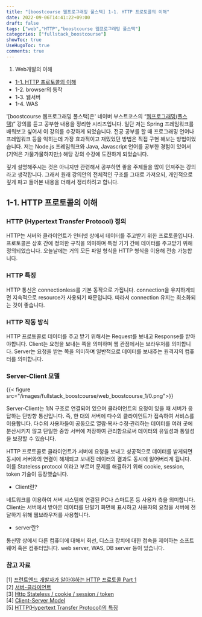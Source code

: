 ```yaml
---
title: "[boostcourse 웹프로그래밍 풀스택] 1-1. HTTP 프로토콜의 이해"
date: 2022-09-06T14:41:22+09:00
draft: false
tags: ["web","HTTP","boostcourse 웹프로그래밍 풀스택"]
categories: ["fullstack_boostcourse"]
showToc: true
UseHugoToc: true
comments: true
---
```

1. Web개발의 이해 
- [1-1. HTTP 프로토콜의 이해](https://slow-wave.github.io/post/fullstack_boostcourse/web_boostcourse_1/)
- 1-2. browser의 동작  
- 1-3. 웹서버  
- 1-4. WAS  

'[boostcourse 웹프로그래밍 풀스택]은' 네이버 부스트코스의 “[웹프로그래밍(풀스택)](https://www.boostcourse.org/web316)” 강의를 듣고 공부한 내용을 정리한 시리즈입니다. 일단 저는 Spring 프레임워크를 배워보고 싶어서 이 강의를 수강하게 되었습니다. 전공 공부를 할 때 프로그래밍 언어나 프레임워크 등을 익히는데 가장 효과적이고 재밌었던 방법은 직접 구현 해보는 방법이었습니다. 저는 Node.js 프레임워크와 Java, Javascript 언어를 공부한 경험이 있어서 (기억은 가물가물하지만;) 해당 강의 수강에 도전하게 되었습니다. 

깊게 설명해주시는 것은 아니지만 관련해서 공부하면 좋을 주제들을 많이 던져주는 강의라고 생각합니다. 그래서 원래 강의안의 전체적인 구조를 그대로 가져오되, 개인적으로 깊게 파고 들어본 내용을 더해서 정리하려고 합니다. 

## 1-1. HTTP 프로토콜의 이해

### HTTP (Hypertext Transfer Protocol) 정의

HTTP는 서버와 클라이언트가 인터넷 상에서 데이터를 주고받기 위한 프로토콜입니다.  프로토콜은 상호 간에 정의한 규칙을 의미하며 특정 기기 간에 데이터를 주고받기 위해 정의되었습니다. 오늘날에는 거의 모든 파일 형식을 HTTP 형식을 이용해 전송 가능합니다. 

### HTTP 특징

HTTP 통신은 connectionless를 기본 동작으로 가집니다. connection을 유지하게되면 지속적으로 resource가 사용되기 때문입니다. 따라서 connection 유지는 최소화되는 것이 좋습니다. 

### HTTP 작동 방식

HTTP 프로토콜로 데이터를 주고 받기 위해서는 Request를 보내고 Response를 받아야합니다. Client는 요청을 보내는 쪽을 의미하며 웹 관점에서는 브라우저를 의미합니다. Server는 요청을 받는 쪽을 의미하며 일반적으로 데이터를 보내주는 원격지의 컴퓨터를 의미합니다. 

### Server-Client 모델

{{< figure src="/images/fullstack_boostcourse/web_boostcourse_1/0.png">}}

Server-Client는 1:N 구조로 연결되어 있으며 클라이언트의 요청이 있을 때 서버가 응답하는 단방향 통신입니다. 즉, 한 대의 서버에 다수의 클라이언트가 접속하여 서비스를 이용합니다. 다수의 사용자들이 공동으로 열람·복사·수정·관리하는 데이터를 여러 곳에 분산시키지 않고 단일한 중앙 서버에 저장하여 관리함으로써 데이터의 유일성과 통일성을 보장할 수 있습니다. 

HTTP 프로토콜로 클라이언트가 서버에 요청을 보내고 성공적으로 데이터를 받게되면 동시에 서버와의 연결이 해체되고 보내진 데이터의 결과도 동시에 잃어버리게 됩니다. 이를 Stateless protocol 이라고 부르며 문제를 해결하기 위해 cookie, session, token 기술이 등장했습니다. 

- Client란?

네트워크를 이용하여 서버 시스템에 연결된 PC나 스마트폰 등 사용자 측을 의미합니다. Client는 서버에서 받아온 데이터를 단말기 화면에 표시하고 사용자의 요청을 서버에 전달하기 위해 웹브라우저를 사용합니다. 

- server란?

통신망 상에서 다른 컴퓨터에 대해서 회선, 디스크 장치에 대한 접속을 제어하는 소프트웨어 혹은 컴퓨터입니다. web server, WAS, DB server 등이 있습니다. 

### 참고 자료

[1] [프런트엔드 개발자가 알아야하는 HTTP 프로토콜 Part 1](https://joshua1988.github.io/web-development/http-part1/)  
[2] [서버-클라이언트](http://wiki.hash.kr/index.php/%EC%84%9C%EB%B2%84-%ED%81%B4%EB%9D%BC%EC%9D%B4%EC%96%B8%ED%8A%B8)  
[3] [Http Stateless / cookie / session / token](https://velog.io/@jrk9204/Stateless)  
[4] [Client-Server Model](https://www.geeksforgeeks.org/client-server-model/)  
[5] [HTTP(Hypertext Transfer Protocol)의 특징](https://kotlinworld.com/97)
